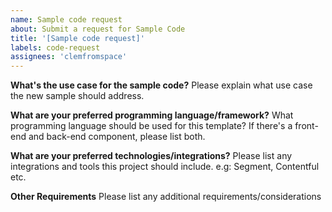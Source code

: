 ```yaml
---
name: Sample code request
about: Submit a request for Sample Code
title: '[Sample code request]'
labels: code-request
assignees: 'clemfromspace'
---
```


**What's the use case for the sample code?**
Please explain what use case the new sample should address.

**What are your preferred programming language/framework?**
What programming language should be used for this template? If there's a front-end and back-end component, please list both.

**What are your preferred technologies/integrations?**
Please list any integrations and tools this project should include. e.g: Segment, Contentful etc.

**Other Requirements**
Please list any additional requirements/considerations
